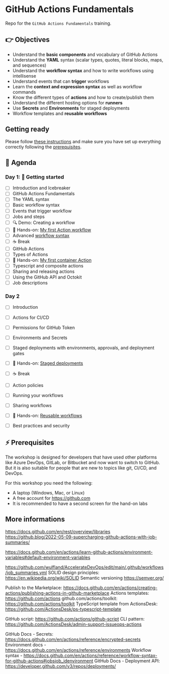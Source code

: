 # GitHub Actions Fundamentals

Repo for the `GitHub Actions Fundamentals` training.

## 👉 Objectives

- Understand the __basic components__ and vocabulary of GitHub Actions
- Understand the __YAML__ syntax (scalar types, quotes, literal blocks, maps, and sequences)
- Understand the __workflow syntax__ and how to write workflows using intellisense
- Understand events that can __trigger__ workflows
- Learn the __context and expression syntax__ as well as workflow commands
- Know the different types of __actions__ and how to create/publish them
- Understand the different hosting options for __runners__
- Use __Secrets__ and __Environments__ for staged deployments
- Workflow templates and __reusable workflows__

## Getting ready

Please follow [these instructions](GettingReady.md) and make sure you have set up everything correctly following the [prerequisites](#-prerequisites).

## 📆 Agenda

### Day 1: 🚀 Getting started

- [ ] Introduction and Icebreaker
- [ ] GitHub Actions Fundamentals
- [ ] The YAML syntax
- [ ] Basic workflow syntax
- [ ] Events that trigger workflow
- [ ] Jobs and steps
- [ ] :mag: Demo: Creating a workflow
- [ ] 🔨 Hands-on: [My first Action workflow](hol/01-My-first-workflow.md)
- [ ] Advanced [workflow syntax](https://docs.github.com/en/actions/using-workflows/workflow-syntax-for-github-actions)
- [ ] :coffee: Break
- [ ] GitHub Actions
- [ ] Types of Actions
- [ ] 🔨 Hands-on: [My first container Action](hol/02-My-first-action.md)
- [ ] Typescript and composite actions
- [ ] Sharing and releasing actions
- [ ] Using the GitHub API and Octokit
- [ ] Job descriptions

### Day 2
- [ ] Introduction
- [ ] Actions for CI/CD
- [ ] Permissions for GitHub Token
- [ ] Environments and Secrets
- [ ] Staged deployments with environments, approvals, and deployment gates
- [ ] 🔨 Hands-on: [Staged deployments](hol/03-Staged-deployments.md)
- [ ] :coffee: Break
- [ ] Action policies
- [ ] Running your workflows
- [ ] Sharing workflows
- [ ] 🔨 Hands-on: [Reusable workflows](hol/04_Reusable-workflows.md)
- [ ] Best practices and security


## ⚡ Prerequisites

The workshop is designed for developers that have used other platforms like Azure DevOps, GitLab, or Bitbucket and now want to switch to GitHub. But it is also suitable for people that are new to topics like git, CI/CD, and DevOps.

For this workshop you need the following:

- A laptop (Windows, Mac, or Linux)
- A free account for https://github.com
- It is recommended to have a second screen for the hand-on labs


## More informations
https://docs.github.com/en/rest/overview/libraries
https://github.blog/2022-05-09-supercharging-github-actions-with-job-summaries/

https://docs.github.com/en/actions/learn-github-actions/environment-variables#default-environment-variables

https://github.com/wulfland/AccelerateDevOps/edit/main/.github/workflows/job_summaries.yml
SOLID design principles: https://en.wikipedia.org/wiki/SOLID
Semantic versioning https://semver.org/

Publish to the Marketplace: https://docs.github.com/en/actions/creating-actions/publishing-actions-in-github-marketplace 
Actions templates: https://github.com/actions 
github.com/actions/toolkit: https://github.com/actions/toolkit 
TypeScript template from ActionsDesk: https://github.com/ActionsDesk/ps-typescript-template

GitHub script: https://github.com/actions/github-script
CLI pattern: https://github.com/ActionsDesk/admin-support-issueops-actions

GitHub Docs - Secrets: https://docs.github.com/en/actions/reference/encrypted-secrets
Environment docs - https://docs.github.com/en/actions/reference/environments
Workflow syntax - https://docs.github.com/en/actions/reference/workflow-syntax-for-github-actions#jobsjob_idenvironment
GitHub Docs - Deployment API: https://developer.github.com/v3/repos/deployments/